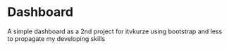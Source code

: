 # Dashboard

A simple dashboard as a 2nd project for itvkurze using bootstrap and less to propagate my developing skills
